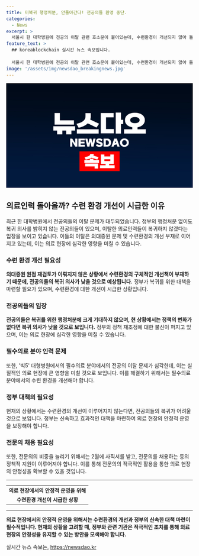 ```yaml
---
title: 미복귀 행정처분, 안돌아간다! 전공의들 환영 중단.
categories:
  - News
excerpt: >
  서울시 한 대학병원에 전공의 이탈 관련 호소문이 붙어있는데, 수련환경이 개선되지 않아 돌아오지 않는 전공의들이 많다. 중앙재난안전대책본부는 행정처분을 하지 않을 것이라고 밝혀 전공의들의 반응을 봐야한다. 전공의들은 정부를 신뢰하지 않고, 수리가 어려워 복귀 의사가 없다고 말한다. 필수의료 분야가 부족한 가운데, 정부에 대한 불신이 커지고 있어 상황이 심각해졌다.
feature_text: >
  ## koreablockchain 실시간 뉴스 속보입니다.

  서울시 한 대학병원에 전공의 이탈 관련 호소문이 붙어있는데, 수련환경이 개선되지 않아 돌아오지 않는 전공의들이 많다. 중앙재난안전대책본부는 행정처분을 하지 않을 것이라고 밝혀 전공의들의 반응을 봐야한다. 전공의들은 정부를 신뢰하지 않고, 수리가 어려워 복귀 의사가 없다고 말한다. 필수의료 분야가 부족한 가운데, 정부에 대한 불신이 커지고 있어 상황이 심각해졌다.
image: '/assets/img/newsdao_breakingnews.jpg'
---
```


<p><img src="/assets/img/newsdao_breakingnews.jpg" alt="koreablockchain 속보" /></p>

<h2 data-ke-size="size26">의료인력 돌아올까? 수련 환경 개선이 시급한 이유</h2>

<p data-ke-size="size16">최근 한 대학병원에서 전공의들의 이탈 문제가 대두되었습니다. 정부의 행정처분 없이도 복귀 의사를 밝히지 않는 전공의들이 있으며, 이탈한 의료인력들이 복귀하지 않겠다는 입장을 보이고 있습니다. 이들의 이탈은 의대증원 문제 및 수련환경의 개선 부재로 이어지고 있는데, 이는 의료 현장에 심각한 영향을 미칠 수 있습니다.</p>

<h3 data-ke-size="size24"><b>수련 환경 개선 필요성</b></h3>

<p data-ke-size="size16"><b>의대증원 원점 재검토가 이뤄지지 않은 상황에서 수련환경의 구체적인 개선책이 부재하기 때문에, 전공의들의 복귀 의사가 낮을 것으로 예상됩니다.</b> 정부가 복귀를 위한 대책을 마련할 필요가 있으며, 수련환경에 대한 개선이 시급한 상황입니다.</p>

<h3 data-ke-size="size24"><b>전공의들의 입장</b></h3>

<p data-ke-size="size16"><b>전공의들은 복귀를 위한 행정처분에 크게 기대하지 않으며, 현 상황에서는 정책의 변화가 없다면 복귀 의사가 낮을 것으로 보입니다.</b> 정부의 정책 재조정에 대한 불신이 퍼지고 있으며, 이는 의료 현장에 심각한 영향을 미칠 수 있습니다.</p>

<h3 data-ke-size="size24"><b>필수의료 분야 인력 문제</b></h3>

<p data-ke-size="size16">또한, '빅5' 대형병원에서의 필수의료 분야에서의 전공의 이탈 문제가 심각한데, 이는 실질적인 의료 현장에 큰 영향을 미칠 것으로 보입니다. 이를 해결하기 위해서는 필수의료 분야에서의 수련 환경을 개선해야 합니다.</p>

<h3 data-ke-size="size24">정부 대책의 필요성</h3>

<p data-ke-size="size16">현재의 상황에서는 수련환경의 개선이 이루어지지 않는다면, 전공의들의 복귀가 어려울 것으로 보입니다. 정부는 신속하고 효과적인 대책을 마련하여 의료 현장의 안정적 운영을 보장해야 합니다.</p>

<h3 data-ke-size="size24"><b>전문의 채용 필요성</b></h3>

<p data-ke-size="size16">또한, 전문의의 비중을 늘리기 위해서는 2월에 사직서를 받고, 전문의를 채용하는 등의 정책적 지원이 이루어져야 합니다. 이를 통해 전문의의 적극적인 활용을 통한 의료 현장의 안정성을 확보할 수 있을 것입니다.</p>

<hr>

<table>
    <tr>
        <td style="text-align: center; height: 17px;"><b>의료 현장에서의 안정적 운영을 위해</b></td>
    </tr>
    <tr>
        <td style="text-align: center; height: 17px;"><b>수련환경 개선이 시급한 상황</b></td>
    </tr>
</table>

<hr>

<p data-ke-size="size16"><b>의료 현장에서의 안정적 운영을 위해서는 수련환경의 개선과 정부의 신속한 대책 마련이 필수적입니다. 현재의 상황을 고려할 때, 정부와 관련 기관은 적극적인 조치를 통해 의료 현장의 안정성을 유지할 수 있는 방안을 모색해야 합니다.</b></p>
실시간 뉴스 속보는, <a href="https://newsdao.kr" rel="dofollow">https://newsdao.kr</a>


